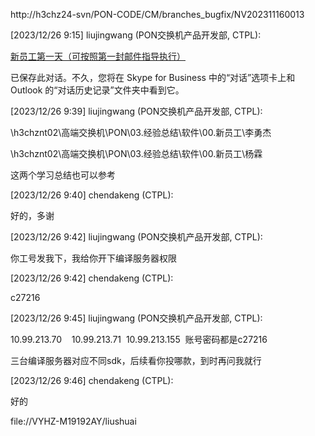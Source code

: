 http://h3chz24-svn/PON-CODE/CM/branches_bugfix/NV202311160013

[‎2023/‎12/‎26 9:15] liujingwang (PON交换机产品开发部, CTPL):

[新员工第一天（可按照第一封邮件指导执行）](onenote://h3chznt02/高端交换机/S10500-V7/03.经验总结/软件/PUBLIC/OneNote/CCLSW/SF/PON/新员工.one#新员工第一天（可按照第一封邮件指导执行）&section-id={9555E696-8B98-4958-A624-572AB30CF3A6}&page-id={E8FF5B02-5F28-48C9-AD61-F6C7431243AA}&end)

已保存此对话。不久，您将在 Skype for Business 中的“对话”选项卡上和 Outlook 的“对话历史记录”文件夹中看到它。

[‎2023/‎12/‎26 9:39] liujingwang (PON交换机产品开发部, CTPL):

\\h3chznt02\高端交换机\PON\03.经验总结\软件\00.新员工\李勇杰

\\h3chznt02\高端交换机\PON\03.经验总结\软件\00.新员工\杨霖

这两个学习总结也可以参考

[‎2023/‎12/‎26 9:40] chendakeng (CTPL):

好的，多谢

[‎2023/‎12/‎26 9:42] liujingwang (PON交换机产品开发部, CTPL):

你工号发我下，我给你开下编译服务器权限

[‎2023/‎12/‎26 9:42] chendakeng (CTPL):

c27216

[‎2023/‎12/‎26 9:45] liujingwang (PON交换机产品开发部, CTPL):

10.99.213.70    10.99.213.71  10.99.213.155  账号密码都是c27216

三台编译服务器对应不同sdk，后续看你投哪款，到时再问我就行

[‎2023/‎12/‎26 9:46] chendakeng (CTPL):

好的

file://VYHZ-M19192AY/liushuai
